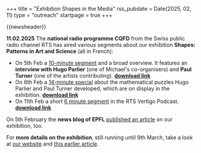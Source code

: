 +++
title       = "Exhibition Shapes in the Media"
rss_pubdate = Date(2025, 02, 11)
type        = "outreach"
startpage   = true
+++

{{newsheader}}

**11.02.2025**
The **national radio programme CQFD** from the Swiss public radio channel RTS
has aired various segments about our exhibition **Shapes: Patterns in Art and Science**
(all in French):
  - On 5th Feb a [10-minute segment](https://www.rts.ch/audio-podcast/2025/audio/une-exposition-pour-mettre-en-valeur-la-beaute-des-mathematiques-28780656.html) and a broad overview. 
    It features an **interview with Hugo Parlier** (one of Michael's co-organisers)
    and **Paul Turner** (one of the artists contributing).
    **[download link](https://www.rts.ch/audio-podcast/2025/audio/une-exposition-pour-mettre-en-valeur-la-beaute-des-mathematiques-28780656.html)**
  - On 6th Feb a [14-minute special](https://www.rts.ch/audio-podcast/2025/audio/des-casse-tetes-mathematiques-rigolos-et-colores-mis-au-point-a-l-epfl-28782083.html) about the mathematical puzzles Hugo Parlier and Paul Turner developed, which are on display in the exhibition. **[download link](https://www.rts.ch/audio-podcast/2025/audio/des-casse-tetes-mathematiques-rigolos-et-colores-mis-au-point-a-l-epfl-28782083.html)**
  - On 11th Feb a short [6 minute segment](https://www.rts.ch/audio-podcast/2025/audio/formes-les-motifs-dans-l-art-et-la-science-une-exposition-a-voir-a-l-epfl-28788057.html) in the RTS Vertigo Podcast. **[download link](https://www.rts.ch/audio-podcast/2025/audio/formes-les-motifs-dans-l-art-et-la-science-une-exposition-a-voir-a-l-epfl-28788057.html)**


On 5th February the **news blog of EPFL**
[published an article](https://actu.epfl.ch/news/les-geometries-qui-nous-entourent-sublimees-par--2/)
on our exhibition, too.

For **more details on the exhibition**, still running until 9th March,
take a look at [our website](https://epfl-pavilions.ch/en/exhibitions/shapes)
and [this earlier article](/news/2025/01/shapes/).
